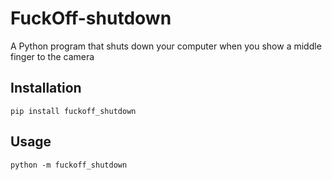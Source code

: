 # FuckOff-shutdown

A Python program that shuts down your computer when you show a middle finger to the camera

## Installation

`pip install fuckoff_shutdown`

## Usage

`python -m fuckoff_shutdown`
